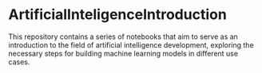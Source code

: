 # ArtificialInteligenceIntroduction
This repository contains a series of notebooks that aim to serve as an introduction to the field of artificial intelligence development, exploring the necessary steps for building machine learning models in different use cases.
